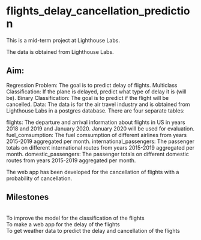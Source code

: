 # flights_delay_cancellation_prediction
This is a mid-term project at Lighthouse Labs.

The data is obtained from Lighthouse Labs.

## Aim:

Regression Problem: The goal is to predict delay of flights.
Multiclass Classification: If the plane is delayed, predict what type of delay it is (will be).
Binary Classification: The goal is to predict if the flight will be cancelled.
Data: The data is for the air travel industry and is obtained from Lighthouse Labs in a postgres database. There are four separate tables:

flights: The departure and arrival information about flights in US in years 2018 and 2019 and January 2020. January 2020 will be used for evaluation.
fuel_comsumption: The fuel comsumption of different airlines from years 2015-2019 aggregated per month.
international_passengers: The passenger totals on different international routes from years 2015-2019 aggregated per month.
domestic_passengers: The passenger totals on different domestic routes from years 2015-2019 aggregated per month.

The web app has been developed for the cancellation of flights with a probability of cancellation. 

## Milestones
<br>To improve the model for the classification of the flights
<br>To make a web app for the delay of the flights
<br>To get weather data to predict the delay and cancellation of the flights
